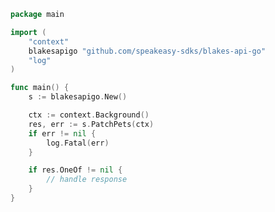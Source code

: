 <!-- Start SDK Example Usage -->
```go
package main

import (
	"context"
	blakesapigo "github.com/speakeasy-sdks/blakes-api-go"
	"log"
)

func main() {
	s := blakesapigo.New()

	ctx := context.Background()
	res, err := s.PatchPets(ctx)
	if err != nil {
		log.Fatal(err)
	}

	if res.OneOf != nil {
		// handle response
	}
}

```
<!-- End SDK Example Usage -->